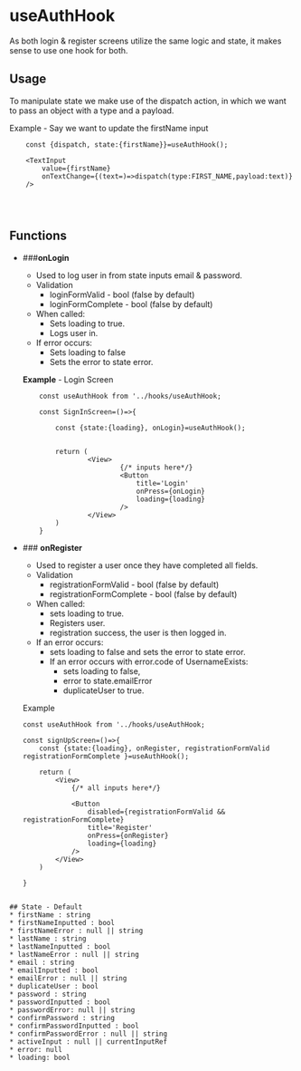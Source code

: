 # useAuthHook 
As both login & register screens utilize the same logic and state, it makes sense to use one hook for both.


## Usage
To manipulate state we make use of the dispatch action, in which we want to pass an object with a type and a payload.

Example - Say we want to update the firstName input

```
	const {dispatch, state:{firstName}}=useAuthHook();
	
	<TextInput
		value={firstName}
		onTextChange={(text=)=>dispatch(type:FIRST_NAME,payload:text)}
	/>
	
	
	
```
	
	

## Functions
 
 * ###**onLogin**
 
 	- Used to log user in from state inputs email & password.
 	- Validation
	 	- loginFormValid - bool (false by default)
	 	- loginFormComplete - bool (false by default) 
 	- When called:
	 	-  Sets loading to true. 
	 	-  Logs user in.
	-  If error occurs: 
		-  Sets loading to false
		-  Sets the error to state error.
 
	**Example** - Login Screen
	
	```
		const useAuthHook from '../hooks/useAuthHook;
		
		const SignInScreen=()=>{
		
			const {state:{loading}, onLogin}=useAuthHook();
		
		
			return (
					<View>
							{/* inputs here*/}
							<Button
								title='Login'
								onPress={onLogin}
								loading={loading}
							/>
					</View>
			)
		}
	```
* ### **onRegister**
	- Used to register a user once they have completed all fields.
	- Validation
		* registrationFormValid - bool (false by default)
		* registrationFormComplete - bool 	(false by default)
	- When called: 
		* sets loading to true. 
		* Registers user.
		*  registration success, the user is then logged in.
	- If an error occurs:
		* sets loading to false and sets the error to state error.
		* If an error occurs with error.code of UsernameExists:
			*  sets loading to false,
			*   error to state.emailError 
			*    duplicateUser to true. 	

	Example
 	
 	```
 	const useAuthHook from '../hooks/useAuthHook;
 	
 	const signUpScreen=()=>{
 		const {state:{loading}, onRegister, registrationFormValid registrationFormComplete }=useAuthHook();
 		
 		return (
 			<View>
 				{/* all inputs here*/}
 				
				<Button
					disabled={registrationFormValid && registrationFormComplete}
					title='Register'
					onPress={onRegister}
					loading={loading}
				/>
 			</View>
 		)
 		
 	}
 ```
 
 ## State - Default
 * firstName : string
 * firstNameInputted : bool
 * firstNameError : null || string
 * lastName : string
 * lastNameInputted : bool
 * lastNameError : null || string
 * email : string
 * emailInputted : bool
 * emailError : null || string
 * duplicateUser : bool
 * password : string
 * passwordInputted : bool 
 * passwordError: null || string
 * confirmPassword : string
 * confirmPasswordInputted : bool
 * confirmPasswordError : null || string
 * activeInput : null || currentInputRef
 * error: null
 * loading: bool
 